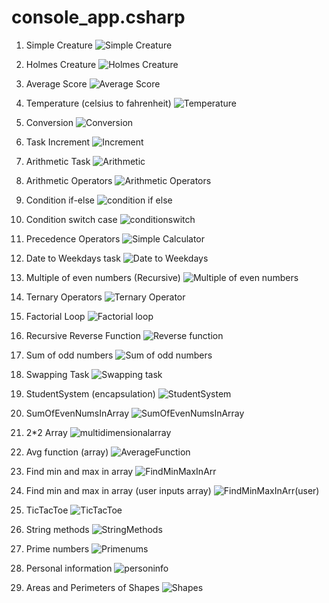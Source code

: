 # console_app.csharp

1. Simple Creature
![Simple Creature](./assets/images/simplecreature.png)

2. Holmes Creature
![Holmes Creature](./assets/images/holmescreature.png)

3. Average Score 
![Average Score](./assets/images/average.png)

4. Temperature (celsius to fahrenheit)
![Temperature](./assets/images/temperature.png)

5. Conversion
![Conversion](./assets/images/conversion.png)

6. Task Increment
![Increment](./assets/images/taskincrement.png)

7. Arithmetic Task
![Arithmetic](./assets/images/arithmetictask.png)

8. Arithmetic Operators
![Arithmetic Operators](./assets/images/arithmeticoperators.png)

9. Condition if-else
![condition if else](./assets/images/conditionifelse.png)

10. Condition switch case
![conditionswitch](./assets/images/conditionswitch.png)

11. Precedence Operators 
![Simple Calculator](./assets/images/precedenceoperators.png)

12. Date to Weekdays task
![Date to Weekdays](./assets/images/datetoweekdays.png)

13. Multiple of even numbers (Recursive)
![Multiple of even numbers](./assets/images/multiplyeven.png)

14. Ternary Operators
![Ternary Operator](./assets/images/ternaryoperator.png)

15. Factorial Loop
![Factorial loop](./assets/images/factorialloop.png)

16. Recursive Reverse Function
![Reverse function](./assets/images/reversefunction.png)

17. Sum of odd numbers
![Sum of odd numbers](./assets/images/sumofodds.png)

18. Swapping Task
![Swapping task](./assets/images/swaptask.png)

19. StudentSystem (encapsulation) 
![StudentSystem](./assets/images/studentsystem.png)

20. SumOfEvenNumsInArray
![SumOfEvenNumsInArray](./assets/images/sumofevensinarr.png)

21. 2*2 Array
![multidimensionalarray](./assets/images/multidimensionalarray.png)

22. Avg function (array)
![AverageFunction](./assets/images/avgfunction.png)

23. Find min and max in array
![FindMinMaxInArr](./assets/images/FindMinMaxInArr.png)

24. Find min and max in array (user inputs array)
![FindMinMaxInArr(user)](./assets/images/FindMinMaxInArr(user).png)

25. TicTacToe 
![TicTacToe](./assets/images/tictactoe.png)

26. String methods
![StringMethods](./assets/images/stringmethods.png)

27. Prime numbers
![Primenums](./assets/images/primenums.png)

28. Personal information
![personinfo](./assets/images/personinfo.png)

29. Areas and Perimeters of Shapes
![Shapes](./assets/images/shapes.png)